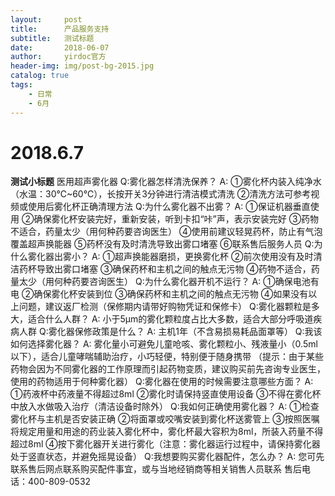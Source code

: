 ```yaml
---
layout:     post
title:      产品服务支持
subtitle:   测试标题
date:       2018-06-07
author:     yirdoc官方
header-img: img/post-bg-2015.jpg
catalog: true
tags:
    - 日常
    - 6月
---
```

# 2018.6.7

**测试小标题**
	医用超声雾化器
Q:雾化器怎样清洗保养？
A: ①雾化杯内装入纯净水（水温：30℃~60℃），长按开关3分钟进行清洁模式清洗   ②清洗方法可参考视频或使用后雾化杯正确清理方法
Q:为什么雾化器不出雾？
A: ①保证机器垂直使用  ②确保雾化杯安装完好，重新安装，听到卡扣“咔”声，表示安装完好  ③药物不适合，药量太少（用何种药要咨询医生）  ④使用前建议轻晃药杯，防止有气泡覆盖超声换能器  ⑤药杯没有及时清洗导致出雾口堵塞  ⑥联系售后服务人员
Q:为什么雾化器出雾小？
A: ①超声换能器磨损，更换雾化杯  ②前次使用没有及时清洁药杯导致出雾口堵塞  ③确保药杯和主机之间的触点无污物  ④药物不适合，药量太少（用何种药要咨询医生）
Q:为什么雾化器开机不运行？
A: ①确保电池有电  ②确保雾化杯安装到位  ③确保药杯和主机之间的触点无污物  ④如果没有以上问题，建议返厂检测（保修期内请带好购物凭证和保修卡）
Q:雾化器颗粒是多大，适合什么人群？
A: 小于5μm的雾化颗粒度占比大多数，适合大部分呼吸道疾病人群
Q:雾化器保修政策是什么？
A: 主机1年（不含易损易耗品面罩等）
Q:我该如何选择雾化器？
A: 雾化量小可避免儿童呛咳、雾化颗粒小、残液量小（0.5ml以下），适合儿童哮喘辅助治疗，小巧轻便，特别便于随身携带  （提示：由于某些药物会因为不同雾化器的工作原理而引起药物变质，建议购买前先咨询专业医生，使用的药物适用于何种雾化器）
Q:雾化器在使用的时候需要注意哪些方面？
A: ①药液杯中药液量不得超过8ml  ②雾化时请保持竖直使用设备  ③不得在雾化杯中放入水做吸入治疗（清洁设备时除外）
Q:我如何正确使用雾化器？
A: ①检查雾化杯与主机是否安装正确  ②将面罩或咬嘴安装到雾化杯送雾管上  ③按照医嘱将规定用量和用途的药业装入雾化杯中，雾化杯最大容积为8ml，所装入药量不得超过8ml  ④按下雾化器开关进行雾化（注意：雾化器运行过程中，请保持雾化器处于竖直状态，并避免摇晃设备）
Q:我想要购买雾化器配件，怎么办？
A: 您可先联系售后网点联系购买配件事宜，或与当地经销商等相关销售人员联系     售后电话：400-809-0532